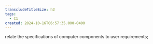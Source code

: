 ```yaml
---
transcludeTitleSize: h3
tags:
  - C1
created: 2024-10-16T06:57:35.000-0400
---
```

relate the specifications of computer components to user requirements;